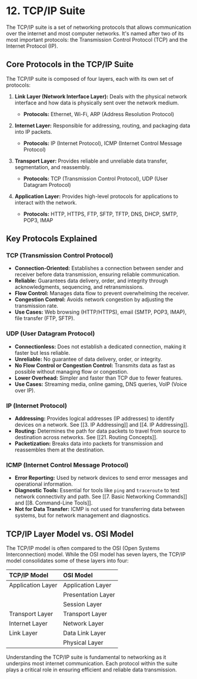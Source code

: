 # 12. TCP/IP Suite

The TCP/IP suite is a set of networking protocols that allows communication over the internet and most computer networks. It's named after two of its most important protocols: the Transmission Control Protocol (TCP) and the Internet Protocol (IP).

## Core Protocols in the TCP/IP Suite

The TCP/IP suite is composed of four layers, each with its own set of protocols:

1.  **Link Layer (Network Interface Layer):** Deals with the physical network interface and how data is physically sent over the network medium.
    *   **Protocols:** Ethernet, Wi-Fi, ARP (Address Resolution Protocol)

2.  **Internet Layer:** Responsible for addressing, routing, and packaging data into IP packets.
    *   **Protocols:** IP (Internet Protocol), ICMP (Internet Control Message Protocol)

3.  **Transport Layer:** Provides reliable and unreliable data transfer, segmentation, and reassembly.
    *   **Protocols:** TCP (Transmission Control Protocol), UDP (User Datagram Protocol)

4.  **Application Layer:** Provides high-level protocols for applications to interact with the network.
    *   **Protocols:** HTTP, HTTPS, FTP, SFTP, TFTP, DNS, DHCP, SMTP, POP3, IMAP

## Key Protocols Explained

### TCP (Transmission Control Protocol)

*   **Connection-Oriented:** Establishes a connection between sender and receiver before data transmission, ensuring reliable communication.
*   **Reliable:** Guarantees data delivery, order, and integrity through acknowledgments, sequencing, and retransmissions.
*   **Flow Control:** Manages data flow to prevent overwhelming the receiver.
*   **Congestion Control:** Avoids network congestion by adjusting the transmission rate.
*   **Use Cases:** Web browsing (HTTP/HTTPS), email (SMTP, POP3, IMAP), file transfer (FTP, SFTP).

### UDP (User Datagram Protocol)

*   **Connectionless:** Does not establish a dedicated connection, making it faster but less reliable.
*   **Unreliable:** No guarantee of data delivery, order, or integrity.
*   **No Flow Control or Congestion Control:** Transmits data as fast as possible without managing flow or congestion.
*   **Lower Overhead:** Simpler and faster than TCP due to fewer features.
*   **Use Cases:** Streaming media, online gaming, DNS queries, VoIP (Voice over IP).

### IP (Internet Protocol)

*   **Addressing:** Provides logical addresses (IP addresses) to identify devices on a network. See [[3. IP Addressing]] and [[4. IP Addressing]].
*   **Routing:** Determines the path for data packets to travel from source to destination across networks. See [[21. Routing Concepts]].
*   **Packetization:** Breaks data into packets for transmission and reassembles them at the destination.

### ICMP (Internet Control Message Protocol)

*   **Error Reporting:** Used by network devices to send error messages and operational information.
*   **Diagnostic Tools:** Essential for tools like `ping` and `traceroute` to test network connectivity and path. See [[7. Basic Networking Commands]] and [[8. Command-Line Tools]].
*   **Not for Data Transfer:** ICMP is not used for transferring data between systems, but for network management and diagnostics.

## TCP/IP Layer Model vs. OSI Model

The TCP/IP model is often compared to the OSI (Open Systems Interconnection) model. While the OSI model has seven layers, the TCP/IP model consolidates some of these layers into four:

| TCP/IP Model         | OSI Model             |
| :------------------- | :-------------------- |
| Application Layer    | Application Layer     |
|                      | Presentation Layer    |
|                      | Session Layer         |
| Transport Layer      | Transport Layer       |
| Internet Layer       | Network Layer         |
| Link Layer           | Data Link Layer       |
|                      | Physical Layer        |

Understanding the TCP/IP suite is fundamental to networking as it underpins most internet communication. Each protocol within the suite plays a critical role in ensuring efficient and reliable data transmission.
